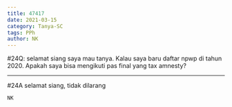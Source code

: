 ```yaml
---
title: 47417
date: 2021-03-15
category: Tanya-SC
tags: PPh
author: NK
---
```


#24Q: selamat siang saya mau tanya. Kalau saya baru daftar npwp di tahun 2020. Apakah saya bisa mengikuti pas final yang tax amnesty?

---

#24A selamat siang, tidak dilarang

`NK`

